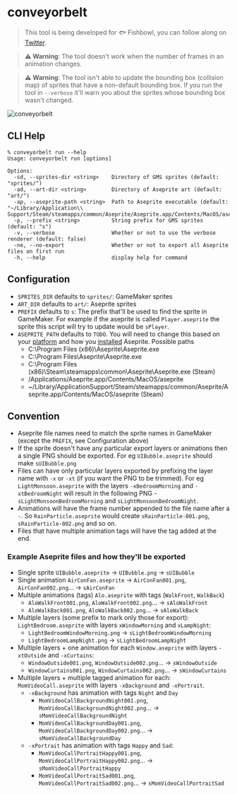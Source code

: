 # conveyorbelt

> This tool is being developed for 🐟 Fishbowl, you can follow along on [Twitter](https://twitter.com/imissmy_friends).

> **⚠️ Warning**: The tool doesn't work when the number of frames in an animation changes. 

> **⚠️ Warning**: The tool isn't able to update the bounding box (collision map) of sprites that have a non-default bounding box. If you run the tool in `--verbose` it'll warn you about the sprites whose bounding box wasn't changed.


![conveyorbelt](https://user-images.githubusercontent.com/9491/174024453-55c428ad-69f7-48c0-b0c3-7943f82de76b.gif)


## CLI Help
```
% conveyorbelt run --help
Usage: conveyorbelt run [options]

Options:
  -sd, --sprites-dir <string>    Directory of GMS sprites (default: "sprites/")
  -ad, --art-dir <string>        Directory of Aseprite art (default: "art/")
  -ap, --aseprite-path <string>  Path to Aseprite executable (default: "~/Library/Application\\ Support/Steam/steamapps/common/Aseprite/Aseprite.app/Contents/MacOS/aseprite")
  -p, --prefix <string>          String prefix for GMS sprites (default: "s")
  -v, --verbose                  Whether or not to use the verbose renderer (default: false)
  -ne, --no-export               Whether or not to export all Aseprite files on first run
  -h, --help                     display help for command
  ```

## Configuration
- `SPRITES_DIR` defaults to `sprites/`: GameMaker sprites
- `ART_DIR` defaults to `art/`: Aseprite sprites
- `PREFIX` defaults to `s`: The prefix that'll be used to find the sprite in GameMaker. For example if the aseprite is called `Player.aseprite` the sprite this script will try to update would be `sPlayer`.
- `ASEPRITE_PATH` defaults to `TODO`. You will need to change this based on your [platform](https://www.aseprite.org/docs/cli/#platform-specific-details) and how you [installed](https://www.aseprite.org/docs/cli/#in-the-case-of-steam) Aseprite. Possible paths
  - C:\Program Files (x86)\Aseprite\Aseprite.exe
  - C:\Program Files\Aseprite\Aseprite.exe
  - C:\Program Files (x86)\Steam\steamapps\common\Aseprite\Aseprite.exe (Steam)
  - /Applications/Aseprite.app/Contents/MacOS/aseprite
  - ~/Library/ApplicationSupport/Steam/steamapps/common/Aseprite/Aseprite.app/Contents/MacOS/aseprite (Steam)

## Convention
- Aseprite file names need to match the sprite names in GameMaker (except the `PREFIX`, see Configuration above)
- If the sprite doesn't have any particular export layers or animations then a single PNG should be exported. For eg `UIBubble.aseprite` should make `sUIBubble.png`
- Files can have only particular layers exported by prefixing the layer name with `-x` or `-xt` (if you want the PNG to be trimmed). For eg `LightMonsoon.aseprite` with the layers `-xBedroomMorning` and `-xtBedroomNight` will result in the following PNG - `sLightMonsoonBedroomMorning` and `sLightMonsoonBedroomNight`.
- Animations will have the frame number appended to the file name after a `-`. So `RainParticle.aseprite` would create `sRainParticle-001.png`, `sRainParticle-002.png` and so on.
- Files that have multiple animation tags will have the tag added at the end.

### Example Aseprite files and how they'll be exported
- Single sprite `UIBubble.aseprite` -> `UIBubble.png` -> `sUIBubble`
- Single animation `AirConFan.aseprite` -> `AirConFan001.png`, `AirConFan002.png`... -> `sAirConFan`
- Multiple animations (tags) `Alo.aseprite` with tags (`WalkFront`, `WalkBack`)
  - `AloWalkFront001.png`, `AloWalkFront002.png`... -> `sAloWalkFront`
  - `AloWalkBack001.png`, `AloWalkBack002.png`... -> `sAloWalkBack`
- Multiple layers (some prefix to mark only those for export): `LightBedroom.aseprite` with layers `xWindowMorning` and `xLampNight`:
  - `LightBedroomWindowMorning.png` -> `sLightBedroomWindowMorning`
  - `LightBedroomLampNight.png` -> `sLightBedroomLampNight`
- Multiple layers + one animation for each `Window.aseprite` with layers `-xtOutside` and `-xCurtains`:
  - `WindowOutside001.png`, `WindowOutside002.png`... -> `sWindowOutside`
  - `WindowCurtains001.png`, `WindowCurtains002.png`... -> `sWindowCurtains`
- Multiple layers + multiple tagged animation for each: `MomVideoCall.aseprite` with layers `-xBackground` and `-xPortrait`.
  - `-xBackground` has animation with tags `Night` and `Day`
    - `MomVideoCallBackgroundNight001.png`, `MomVideoCallBackgroundNight002.png`... -> `sMomVideoCallBackgroundNight`
    - `MomVideoCallBackgroundDay001.png`, `MomVideoCallBackgroundDay002.png`... -> `sMomVideoCallBackgroundDay`
  - `-xPortrait` has animation with tags `Happy` and `Sad`:
    - `MomVideoCallPortraitHappy001.png`, `MomVideoCallPortraitHappy002.png`... -> `sMomVideoCallPortraitHappy`
    - `MomVideoCallPortraitSad001.png`, `MomVideoCallPortraitSad002.png`... -> `sMomVideoCallPortraitSad`